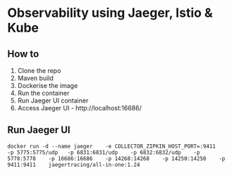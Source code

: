 # Observability using Jaeger, Istio & Kube

## How to
1. 	Clone the repo
2. 	Maven build
3. 	Dockerise the image
4. 	Run the container
5. 	Run Jaeger UI container
6. 	Access Jaeger UI -  http://localhost:16686/

## Run Jaeger UI
	docker run -d --name jaeger    -e COLLECTOR_ZIPKIN_HOST_PORT=:9411    -p 5775:5775/udp   -p 6831:6831/udp    -p 6832:6832/udp    -p 5778:5778    -p 16686:16686    -p 14268:14268    -p 14250:14250    -p 9411:9411    jaegertracing/all-in-one:1.24


